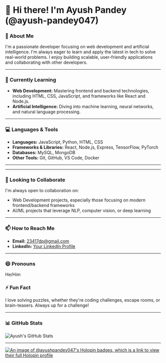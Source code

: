 # 👋 Hi there! I'm Ayush Pandey (@ayush-pandey047)

### 👀 About Me
I'm a passionate developer focusing on web development and artificial intelligence. I'm always eager to learn and apply the latest in tech to solve real-world problems. I enjoy building scalable, user-friendly applications and collaborating with other developers.

---

### 🌱 Currently Learning
- **Web Development:** Mastering frontend and backend technologies, including HTML, CSS, JavaScript, and frameworks like React and Node.js.
- **Artificial Intelligence:** Diving into machine learning, neural networks, and natural language processing.

---

### 💻 Languages & Tools
- **Languages:** JavaScript, Python, HTML, CSS
- **Frameworks & Libraries:** React, Node.js, Express, TensorFlow, PyTorch
- **Databases:** MySQL, MongoDB
- **Other Tools:** Git, GitHub, VS Code, Docker

---


---

### 💞️ Looking to Collaborate
I'm always open to collaboration on:
- Web Development projects, especially those focusing on modern frontend/backend frameworks
- AI/ML projects that leverage NLP, computer vision, or deep learning

---

### 📫 How to Reach Me
- **Email:** [23417dp@gmail.com](mailto:23417dp@gmail.com)
- **LinkedIn:** [Your LinkedIn Profile](https://www.linkedin.com/in/ayush-pandey-6a711a306/)
---

### 😄 Pronouns
He/Him

### ⚡ Fun Fact
I love solving puzzles, whether they're coding challenges, escape rooms, or brain-teasers. Always up for a challenge!

---

### 📊 GitHub Stats
![Ayush's GitHub Stats](https://github-readme-stats.vercel.app/api?username=ayush-pandey047&show_icons=true&theme=radical)

---
[![An image of @ayushpandey047's Holopin badges, which is a link to view their full Holopin profile](https://holopin.me/ayushpandey047)](https://holopin.io/@ayushpandey047)

<!---
ayush-pandey047/ayush-pandey047 is a ✨ special ✨ repository because its `README.md` (this file) appears on your GitHub profile.
You can click the Preview link to take a look at your changes.
--->

